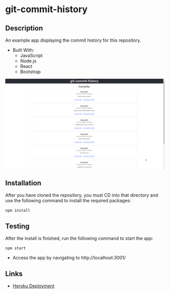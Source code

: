 # git-commit-history

## Description

An example app displaying the commit history for this repository.

- Built With:
    * JavaScript
    * Node.js
    * React
    * Bootstrap


![](./public/screenshot.png)


## Installation

After you have cloned the repository, you must CD into that directory and use the following command to install the required packages:

~~~
npm install
~~~

## Testing

After the install is finished, run the following command to start the app:

~~~
npm start
~~~

* Access the app by navigating to http://localhost:3001/

## Links
* [Heroku Deployment](https://bm-git-commit-history.herokuapp.com/)